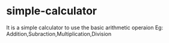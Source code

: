 # simple-calculator
It is a simple calculator to use the basic arithmetic operaion
Eg: Addition,Subraction,Multiplication,Division
